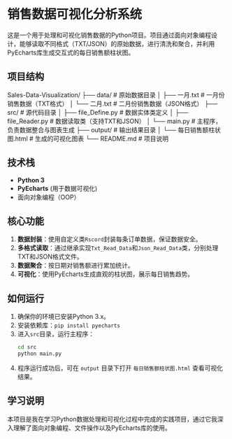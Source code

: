 # 销售数据可视化分析系统

这是一个用于处理和可视化销售数据的Python项目。项目通过面向对象编程设计，能够读取不同格式（TXT/JSON）的原始数据，进行清洗和聚合，并利用PyEcharts库生成交互式的每日销售额柱状图。

## 项目结构

Sales-Data-Visualization/
├── data/ # 原始数据目录
│ ├── 一月.txt # 一月份销售数据（TXT格式）
│ └── 二月.txt # 二月份销售数据（JSON格式）
├── src/ # 源代码目录
│ ├── file_Define.py # 数据实体类定义
│ ├── file_Reader.py # 数据读取类（支持TXT和JSON）
│ └── main.py # 主程序，负责数据整合与图表生成
├── output/ # 输出结果目录
│ └── 每日销售额柱状图.html # 生成的可视化图表
└── README.md # 项目说明

## 技术栈

- **Python 3**
- **PyEcharts** (用于数据可视化)
- 面向对象编程（OOP）

## 核心功能

1.  **数据封装**：使用自定义类`Rscord`封装每条订单数据，保证数据安全。
2.  **多格式读取**：通过继承实现`Txt_Read_Data`和`Json_Read_Data`类，分别处理TXT和JSON格式文件。
3.  **数据聚合**：按日期对销售额进行累加统计。
4.  **可视化**：使用PyEcharts生成直观的柱状图，展示每日销售趋势。

## 如何运行

1.  确保你的环境已安装Python 3.x。
2.  安装依赖库：`pip install pyecharts`
3.  进入`src`目录，运行主程序：
    ```bash
    cd src
    python main.py
    ```
4.  程序运行成功后，可在 `output` 目录下打开 `每日销售额柱状图.html` 查看可视化结果。

## 学习说明

本项目是我在学习Python数据处理和可视化过程中完成的实践项目，通过它我深入理解了面向对象编程、文件操作以及PyEcharts库的使用。